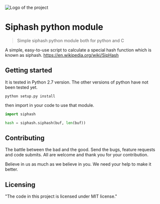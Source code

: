 ![Logo of the project](https://www.zemana.com/images/logo/new-zmn-text-blue.png)

# Siphash python module
> Simple siphash python module both for python and C

A simple, easy-to-use script to calculate a special hash function which is known as siphash.
https://en.wikipedia.org/wiki/SipHash

## Getting started

It is tested in Python 2.7 version. The other versions of python have not been tested yet.

```shell
python setup.py install
```

then import in your code to use that module.

```python
import siphash

hash = siphash.siphash(buf, len(buf))
```

## Contributing

The battle between the bad and the good. Send the bugs, feature requests and code submits. All are welcome and thank you for your contribution.

Believe in us as much as we believe in you. We need your help to make it better.

## Licensing

"The code in this project is licensed under MIT license."
